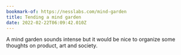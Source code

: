```yaml
---
bookmark-of: https://nesslabs.com/mind-garden
title: Tending a mind garden
date: 2022-02-22T06:09:42.010Z
---
```

A mind garden sounds intense but it would be nice to organize some thoughts on product, art and society.